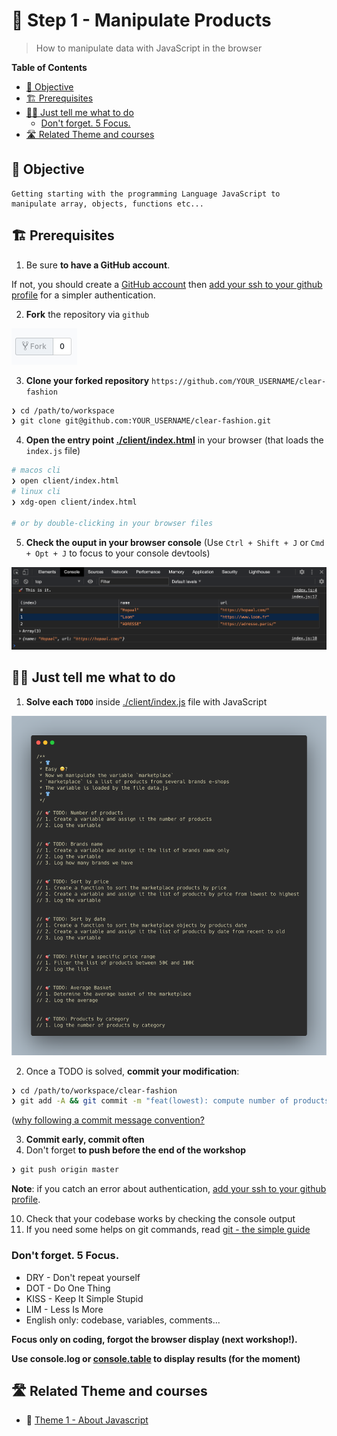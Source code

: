 # 👖 Step 1 - Manipulate Products

> How to manipulate data with JavaScript in the browser

<!-- START doctoc generated TOC please keep comment here to allow auto update -->
<!-- DON'T EDIT THIS SECTION, INSTEAD RE-RUN doctoc TO UPDATE -->
**Table of Contents**

- [🎯 Objective](#-objective)
- [🏗 Prerequisites](#%F0%9F%8F%97-prerequisites)
- [👩‍💻 Just tell me what to do](#%E2%80%8D-just-tell-me-what-to-do)
  - [Don't forget. 5 Focus.](#dont-forget-5-focus)
- [🛣️ Related Theme and courses](#-related-theme-and-courses)

<!-- END doctoc generated TOC please keep comment here to allow auto update -->


## 🎯 Objective

```
Getting starting with the programming Language JavaScript to manipulate array, objects, functions etc...
```

## 🏗 Prerequisites

1. Be sure **to have a GitHub account**.

If not, you should create a [GitHub account](https://github.com/join) then [add your ssh to your github profile](https://help.github.com/articles/connecting-to-github-with-ssh) for a simpler authentication.

2. **Fork** the repository via `github`

![fork](./img/fork.png)

3. **Clone your forked repository** `https://github.com/YOUR_USERNAME/clear-fashion`

```sh
❯ cd /path/to/workspace
❯ git clone git@github.com:YOUR_USERNAME/clear-fashion.git
```

4. **Open the entry point [./client/index.html](./client/index.html)** in your browser (that loads the `index.js` file)

```sh
# macos cli
❯ open client/index.html
# linux cli
❯ xdg-open client/index.html

# or by double-clicking in your browser files
```

5. **Check the ouput in your browser console** (Use `Ctrl + Shift + J` or `Cmd + Opt + J` to focus to your console devtools)

![console](./img/1-console.png)

## 👩‍💻 Just tell me what to do

1. **Solve each `TODO`** inside [./client/index.js](./client/index.js) file with JavaScript

![todo](./img/1-todo.png)


2. Once a TODO is solved, **commit your modification**:

```sh
❯ cd /path/to/workspace/clear-fashion
❯ git add -A && git commit -m "feat(lowest): compute number of products"
```

([why following a commit message convention?](https://dev.to/chrissiemhrk/git-commit-message-5e21)

3. **Commit early, commit often**
4. Don't forget **to push before the end of the workshop**

```sh
❯ git push origin master
```

**Note**: if you catch an error about authentication, [add your ssh to your github profile](https://help.github.com/articles/connecting-to-github-with-ssh/).

10. Check that your codebase works by checking the console output
11. If you need some helps on git commands, read [git - the simple guide](http://rogerdudler.github.io/git-guide/)

### Don't forget. 5 Focus.

* DRY - Don't repeat yourself
* DOT - Do One Thing
* KISS - Keep It Simple Stupid
* LIM - Less Is More
* English only: codebase, variables, comments...

**Focus only on coding, forgot the browser display (next workshop!).**

**Use console.log or [console.table](https://developer.mozilla.org/en-US/docs/Web/API/Console/table) to display results (for the moment)**


## 🛣️ Related Theme and courses

* 🏁 [Theme 1 - About Javascript](https://github.com/92bondstreet/javascript-empire/blob/master/themes/1.md#about-javascript)
